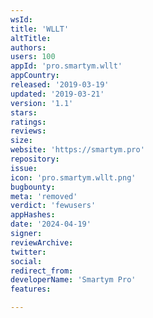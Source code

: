 ```yaml
---
wsId: 
title: 'WLLT'
altTitle: 
authors: 
users: 100
appId: 'pro.smartym.wllt'
appCountry: 
released: '2019-03-19'
updated: '2019-03-21'
version: '1.1'
stars: 
ratings: 
reviews: 
size: 
website: 'https://smartym.pro'
repository: 
issue: 
icon: 'pro.smartym.wllt.png'
bugbounty: 
meta: 'removed'
verdict: 'fewusers'
appHashes: 
date: '2024-04-19'
signer: 
reviewArchive: 
twitter: 
social: 
redirect_from: 
developerName: 'Smartym Pro'
features: 

---
```


